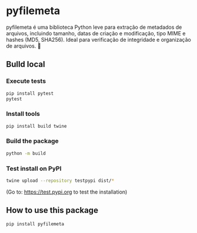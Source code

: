# pyfilemeta
pyfilemeta é uma biblioteca Python leve para extração de metadados de arquivos, incluindo tamanho, datas de criação e modificação, tipo MIME e hashes (MD5, SHA256). Ideal para verificação de integridade e organização de arquivos. 🚀

## Bulld local

### Execute tests
```bash
pip install pytest
pytest
```

### Install tools
```bash
pip install build twine
```

### Build the package
```bash
python -m build
```

### Test install on PyPI
```bash
twine upload --repository testpypi dist/*
```
(Go to: https://test.pypi.org to test the installation)


## How to use this package
```bash
pip install pyfilemeta
``` 